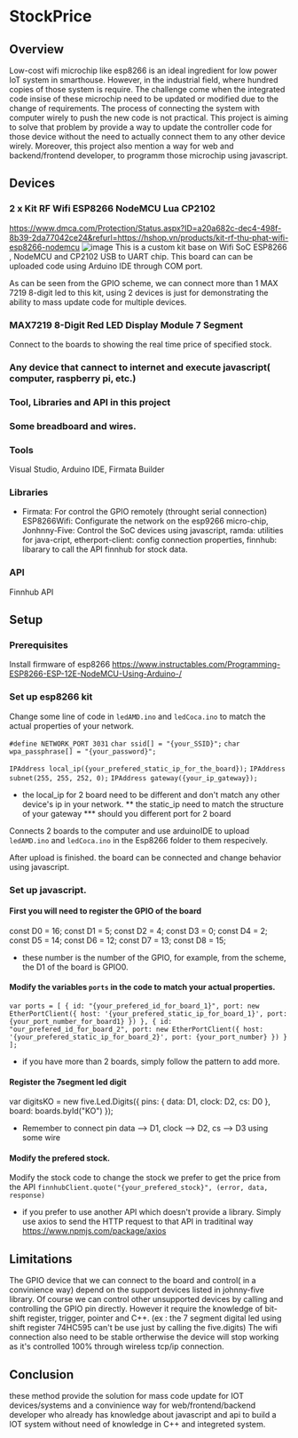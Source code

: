# StockPrice

## Overview
Low-cost wifi microchip like esp8266 is an ideal ingredient for low power IoT system in smarthouse. However, in the industrial field, where hundred copies of those
system is require. The challenge come when the integrated code insise of these microchip need to be updated or modified due to the change of requirements. The process of
connecting the system with computer wirely to push the new code is not practical. This project is aiming to solve that problem by provide a way to update the controller
code for those device without the need to actually connect them to any other device wirely. Moreover, this project also mention a way for web and backend/frontend developer,
to programm those microchip using javascript.

## Devices
### 2 x Kit RF Wifi ESP8266 NodeMCU Lua CP2102
https://www.dmca.com/Protection/Status.aspx?ID=a20a682c-dec4-498f-8b39-2da77042ce24&refurl=https://hshop.vn/products/kit-rf-thu-phat-wifi-esp8266-nodemcu
![image](https://user-images.githubusercontent.com/90603689/169732840-971f0482-fe4b-4c19-9b2b-7ca5015c1e4a.png)
This is a custom kit base on Wifi SoC ESP8266 , NodeMCU and CP2102 USB to UART chip. This board can can be uploaded code using Arduino IDE through COM port.

As can be seen from the GPIO scheme, we can connect more than 1 MAX 7219 8-digit led to this kit, using 2 devices is just for demonstrating the ability to mass update
code for multiple devices.
### MAX7219 8-Digit Red LED Display Module 7 Segment
Connect to the boards to showing the real time price of specified stock.

### Any device that cannect to internet and execute javascript( computer, raspberry pi, etc.)
 
### Tool, Libraries and API in this project

### Some breadboard and wires.

### Tools
Visual Studio,
Arduino IDE,
Firmata Builder
### Libraries
* Firmata: For control the GPIO remotely (throught serial connection)
ESP8266Wifi: Configurate the network on the esp9266 micro-chip,
Jonhnny-Five: Control the SoC devices using javascript,
ramda: utilities for java-cript,
etherport-client: config connection properties,
finnhub: libarary to call the API finnhub for stock data.

### API
Finnhub API 

## Setup
### Prerequisites
Install firmware of esp8266 https://www.instructables.com/Programming-ESP8266-ESP-12E-NodeMCU-Using-Arduino-/
### Set up esp8266 kit
Change some line of code in `ledAMD.ino` and `ledCoca.ino` to match the actual properties of your network.

`#define NETWORK_PORT 3031`
`char ssid[] = "{your_SSID}";`
`char wpa_passphrase[] = "{your_password}";`

`IPAddress local_ip({your_prefered_static_ip_for_the_board});`
`IPAddress subnet(255, 255, 252, 0);`
`IPAddress gateway({your_ip_gateway});`

* the local_ip for 2 board need to be different and don't match any other device's ip in your network.
** the static_ip need to match the structure of your gateway
*** should you different port for 2 board




Connects 2 boards to the computer and use arduinoIDE to upload `ledAMD.ino` and `ledCoca.ino` in the Esp8266 folder to them respecively.

After upload is finished. the board can be connected and change behavior using javascript.

### Set up javascript.

#### First you will need to register the GPIO of the board
const D0 = 16;
const D1 = 5;
const D2 = 4;
const D3 = 0;
const D4 = 2;
const D5 = 14;
const D6 = 12;
const D7 = 13;
const D8 = 15;
* these number is the number of the GPIO, for example, from the scheme, the D1 of the board is GPIO0.

#### Modify the variables `ports` in the code to match your actual properties.


`var ports = [
    {
        id: "{your_prefered_id_for_board_1}",
        port: new EtherPortClient({
            host: '{your_prefered_static_ip_for_board_1}',
            port: {your_port_number_for_board1}
        })
    },
    {
        id: "our_prefered_id_for_board_2",
        port: new EtherPortClient({
            host: '{your_prefered_static_ip_for_board_2}',
            port: {your_port_number}
        })
    }
];`
* if you have more than 2 boards, simply follow the pattern to add more.

#### Register the 7segment led digit
var digitsKO = new five.Led.Digits({
        pins: {
            data: D1,
            clock: D2,
            cs: D0
        },
        board: boards.byId("KO")
    });
* Remember to connect pin data --> D1, clock --> D2, cs --> D3 using some wire 

#### Modify the prefered stock. 
Modify the stock code to change the stock we prefer to get the price from the API
`finnhubClient.quote("{your_prefered_stock}", (error, data, response)`

* if you prefer to use another API which doesn't provide a library. Simply use axios to send the
HTTP request to that API in traditinal way https://www.npmjs.com/package/axios 

## Limitations
The GPIO device that we can connect to the board and control( in a convinience way) depend
on the support devices listed in johnny-five library. Of course we can control other unsupported devices
by calling and controlling the GPIO pin directly. However it require the knowledge of bit-shift register,
trigger, pointer and C++. (ex : the 7 segment digital led using shift register 74HC595 can't be use just by calling the five.digits)
The wifi connection also need to be stable ortherwise the device will stop working as it's controlled
100% through wireless tcp/ip connection.

## Conclusion

these method provide the solution for mass code update for IOT devices/systems and a convinience
way for web/frontend/backend developer who already has knowledge about javascript and api to
build a IOT system without need of knowledge in C++ and integreted system.





